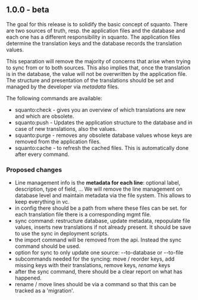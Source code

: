 
## 1.0.0 - beta
The goal for this release is to solidify the basic concept of squanto.
There are two sources of truth, resp. the application files and the database and each one has a different responsibility in squanto.
The application files determine the translation keys and the database records the translation values.

This separation will remove the majority of concerns that arise when trying to sync from or to both sources.
This also implies that, once the translation is in the database, the value will not be overwritten by the application file.
The structure and presentation of the translations should be set and managed by the developer via _metadata_ files.

The following commands are available:
- squanto:check - gives you an overview of which translations are new and which are obsolete.
- squanto:push - Updates the application structure to the database and in case of new translations, also the values.
- squanto:purge - removes any obsolete database values whose keys are removed from the application files.
- squanto:cache - to refresh the cached files. This is automatically done after every command.

### Proposed changes
- Line management info is the **metadata for each line**: optional label, description, type of field, ... We will remove the line management on database level and maintain metadata via the file system. This allows to keep everything in vc.
- in config there should be a path from where these files can be set. for each translation file there is a corresponding mgmt file.
- sync command: restructure database, update metadata, repopulate file values, inserts new translations if not already present. It should be save to use the sync in deployment scripts.
- the import command will be removed from the api. Instead the sync command should be used.
- option for sync to only update one source: --to-database or --to-file
- subcommands needed for the syncing: move / reorder keys, add missing keys with their translations, remove keys, *rename* keys
- after the sync command, there should be a clear report on what has happened.
- rename / move lines should be via a command so that this can be tracked as a 'migration'.
